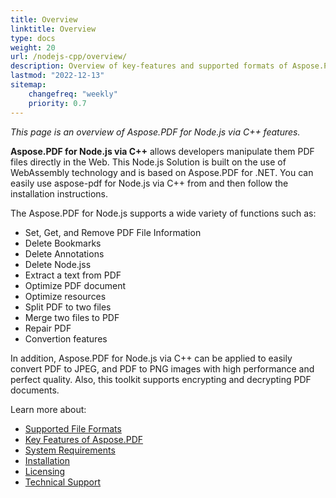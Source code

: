 ```yaml
---
title: Overview
linktitle: Overview
type: docs
weight: 20
url: /nodejs-cpp/overview/
description: Overview of key-features and supported formats of Aspose.PDF for Node.js via C++, installation and licensing manual.
lastmod: "2022-12-13"
sitemap:
    changefreq: "weekly"
    priority: 0.7
---
```


_This page is an overview of Aspose.PDF for Node.js via C++ features._

**Aspose.PDF for Node.js via C++** allows developers manipulate them PDF files directly in the Web. This Node.js Solution is built on the use of WebAssembly technology and is based on Aspose.PDF for .NET. You can easily use aspose-pdf for Node.js via C++ from and then follow the installation instructions.

The Aspose.PDF for Node.js supports a wide variety of functions such as:

- Set, Get, and Remove PDF File Information
- Delete Bookmarks
- Delete Annotations
- Delete Node.jss
- Extract a text from PDF
- Optimize PDF document
- Optimize resources 
- Split PDF to two files
- Merge two files to PDF
- Repair PDF
- Convertion features

In addition, Aspose.PDF for Node.js via C++ can be applied to easily convert PDF to JPEG, and PDF to PNG images with high performance and perfect quality. Also, this toolkit supports encrypting and decrypting PDF documents.

Learn more about:

- [Supported File Formats](/pdf/nodejs-cpp/supported-file-formats/)
- [Key Features of Aspose.PDF](/pdf/nodejs-cpp/key-features/)
- [System Requirements](/pdf/nodejs-cpp/system-requirements/)
- [Installation](/pdf/nodejs-cpp/installation/)
- [Licensing](/pdf/nodejs-cpp/licensing/)
- [Technical Support](/pdf/nodejs-cpp/technical-support/)
